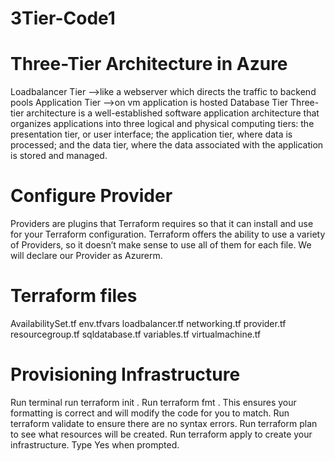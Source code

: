 # 3Tier-Code1


# Three-Tier Architecture in Azure

Loadbalancer Tier -->like a webserver which directs the traffic to backend pools
Application Tier -->on vm application is hosted
Database Tier
Three-tier architecture is a well-established software application architecture that organizes applications into three logical and physical computing tiers: the presentation tier, or user interface; the application tier, where data is processed; and the data tier, where the data associated with the application is stored and managed.

# Configure Provider
Providers are plugins that Terraform requires so that it can install and use for your Terraform configuration. Terraform offers the ability to use a variety of Providers, so it doesn’t make sense to use all of them for each file. We will declare our Provider as Azurerm.

# Terraform files
AvailabilitySet.tf
env.tfvars
loadbalancer.tf
networking.tf
provider.tf
resourcegroup.tf
sqldatabase.tf
variables.tf
virtualmachine.tf

# Provisioning Infrastructure
Run terminal run terraform init . Run terraform fmt . This ensures your formatting is correct and will modify the code for you to match. Run terraform validate to ensure there are no syntax errors. Run terraform plan to see what resources will be created. Run terraform apply to create your infrastructure. Type Yes when prompted.

